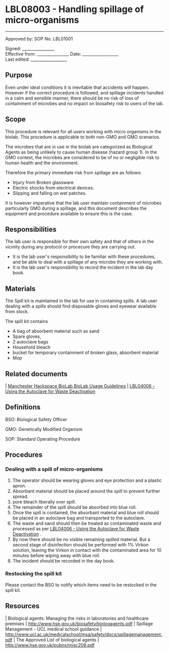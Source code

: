 # LBL08003 - Handling spillage of micro-organisms

 ------
  Approved by:             SOP No. LBL01001

  Signed: 
  \_\_\_\_\_\_\_\_\_\_\_\_\_\_\_\_    
  Effective from:
\_\_\_\_\_\_\_\_\_\_\_\_\_\_\_\_
  Date: 
  \_\_\_\_\_\_\_\_\_\_\_\_\_\_\_\_\_\_   
  Last edited:
 \_\_\_\_\_\_\_\_\_\_\_\_\_\_\_\_\_\_
  

## Purpose

Even under ideal conditions it is inevitable that accidents will happen.
However if the correct procedure is followed, and spillage incidents
handled in a calm and sensible manner, there should be no risk of loss
of containment of microbes and no impact on biosafety risk to users of
the lab.

## Scope

This procedure is relevant for all users working with micro organisms in
the biolab. This procedure is applicable to both non-GMO and GMO
scenarios.

The microbes that are in use in the biolab are categorized as Biological
Agents as being unlikely to cause human disease (hazard group 1). In the
GMO context, the microbes are considered to be of no or negligible risk
to human health and the environment.

Therefore the primary immediate risk from spillage are as follows:

-   Injury from Broken glassware
-   Electric shocks from electrical devices.
-   Slipping and falling on wet patches.

It is however imperative that the lab user maintain containment of
microbes particularly GMO during a spillage, and this document describes
the equipment and procedure available to ensure this is the case.

## Responsibilities

The lab user is responsible for their own safety and that of others in
the vicinity during any protocol or procecure they are carrying out.

-   It is the lab user\'s responsibility to be familiar with these
    procedures, and be able to deal with a spillage of any microbe they
    are working with.
-   It is the lab user\'s responsibility to record the incident in the
    lab day book.

## Materials

The Spill kit is maintained in the lab for use in containing spills. A
lab user dealing with a spills should find disposable gloves and eyewear
available from stock.

The spill kit contains

-   A bag of absorbent material such as sand
-   Spare gloves,
-   2 autoclave bags
-   Household bleach
-   bucket for temporary containment of broken glass, absorbent material
-   Mop

## Related documents

| [Manchester Hackspace BioLab BioLab Usage
  Guidelines](biolab-usage-guidelines.md)
| [LBL04006 - Using the Autoclave for Waste Deactivation](lbl04006.md)

## Definitions

BSO:   Biological Safety Officer

GMO:   Genetically Modified Organism

SOP:   Standard Operating Procedure

## Procedures

### Dealing with a spill of micro-organisms

1.  The operator should be wearing gloves and eye protection and a
    plastic apron.
2.  Absorbant material should be placed around the spill to prevent
    further spread.
3.  pore bleach liberally over spill.
4.  The remainder of the spill should be absorbed into blue roll.
5.  Once the spill is contained, the absorbant material and blue roll
    should be placed in an autoclave bag and transported to the
    autoclave.
6.  The waste and sand should then be treated as contaminated waste and
    processed as per [LBL04006 - Using the Autoclave for Waste
    Deactivation](lbl04006.md) .
7.  By now there should be no visible remaining spilled material. But a
    second stage of disinfection should be performed with 1% Virkon
    solution, leaving the Virkon in contact with the contaminated area
    for 10 minutes before wiping away with blue roll.
8.  The incident should be recorded in the day book.

### Restocking the spill kit

Please contact the BSO to notify which items need to be restocked in the
spill kit.

## Resources

| Biological agents: Managing the risks in laboratories and healthcare
  premises
| <http://www.hse.gov.uk/biosafety/biologagents.pdf>
| Spillage Management - UCL medical school guidance
| <http://www.ucl.ac.uk/medicalschool/msa/safety/docs/spillagemanagement.pdf>
| The Approved List of biological agents
| <http://www.hse.gov.uk/pubns/misc208.pdf>

